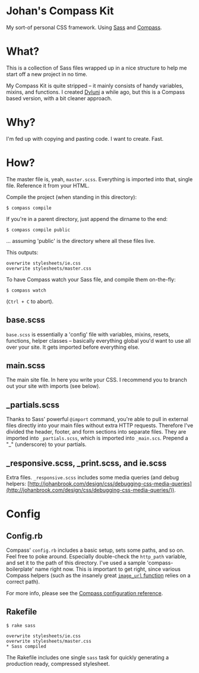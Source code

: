 # Johan's Compass Kit

My sort-of personal CSS framework. Using [Sass](http://sass-lang.com) and [Compass](http://compass-style.org).

# What?

This is a collection of Sass files wrapped up in a nice structure to help me start off a new project in no time. 

My Compass Kit is quite stripped – it mainly consists of handy variables, mixins, and functions. I created [Dyluni](https://github.com/johanbrook/dyluni) a while ago, but this is a Compass based version, with a bit cleaner approach.

# Why?

I'm fed up with copying and pasting code. I want to create. Fast.

# How?

The master file is, yeah, `master.scss`. Everything is imported into that, single file. Reference it from your HTML.

Compile the project (when standing in this directory):

	$ compass compile

If you're in a parent directory, just append the dirname to the end:

	$ compass compile public

... assuming 'public' is the directory where all these files live.

This outputs:

	overwrite stylesheets/ie.css 
	overwrite stylesheets/master.css

To have Compass watch your Sass file, and compile them on-the-fly:

	$ compass watch

(`Ctrl + C` to abort).

## base.scss

`base.scss` is essentially a 'config' file with variables, mixins, resets, functions, helper classes – basically everything global you'd want to use all over your site. It gets imported before everything else.

## main.scss

The main site file. In here you write your CSS. I recommend you to branch out your site with imports (see below).

## _partials.scss

Thanks to Sass' powerful `@import` command, you're able to pull in external files directly into your main files without extra HTTP requests. Therefore I've divided the header, footer, and form sections into separate files. They are imported into `_partials.scss`, which is imported into `_main.scs`. Prepend a "_" (underscore) to your partials.

## _responsive.scss, _print.scss, and ie.scss

Extra files. `_responsive.scss` includes some media queries (and debug helpers: [http://johanbrook.com/design/css/debugging-css-media-queries](http://johanbrook.com/design/css/debugging-css-media-queries/)).

# Config

## Config.rb

Compass' `config.rb` includes a basic setup, sets some paths, and so on. Feel free to poke around. Especially double-check the `http_path` variable, and set it to the path of this directory. I've used a sample 'compass-boilerplate' name right now. This is important to get right, since various Compass helpers (such as the insanely great [`image_url` function](http://compass-style.org/reference/compass/helpers/urls/) relies on a correct path).

For more info, please see the [Compass configuration reference](http://compass-style.org/help/tutorials/configuration-reference/).

## Rakefile

	$ rake sass
	
	overwrite stylesheets/ie.css 
	overwrite stylesheets/master.css 
	* Sass compiled
	

The Rakefile includes one single `sass` task for quickly generating a production ready, compressed stylesheet.